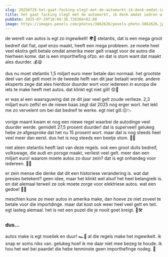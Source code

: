 ```yaml
---
slug: 20250729-het-gaat-facking-slegt-met-de-automarkt-ik-denk-omdat-iedren-wil-paart-rijde-meschien
title: het gaat facking slegt met de automarkt, ik denk omdat iedren wil paart rijde meschien
pubDate: 2025-07-29T18:04:38.726366+02:00
image: https://images.pexels.com/photos/3862626/pexels-photo-3862626.jpeg?auto=compress&cs=tinysrgb&dpr=2&h=650&w=940
---
```

de werelt van autos is egt zo ingewikelt! 🌍🚗 stelantis, dat is een mega groot bedreif dat fiat, opel enzo maakt, heeft een mega probleem. ze moete heel veel ekstra gelt betale omdat amerika meer gelt vraagt voor de autos die hierheen kome. dat is een importhefing ofzo. en dat is stom want dat maakt ales duurder. 💰😫

dus nu moet stelantis 1,5 miljart euro meer betale dan normaal. het grootste deel van dat gelt moet in de tweede helft van dit jaar betaalt worde. andere eksperts zege dat ales hierdoor duurder wort voor iedereen in europa die iets te make heeft met autos. dat klinkt egt niet gill! 😟🚙

er was al een waarsguwing dat ze dit jaar veel gelt zoude verlieze. 2,3 miljart euro zelfs! en de niewe baas zegt dat 2025 nog erger wort. het lekt me zo vervelent om bei dat bedreif te werke. egt niet gill.😖📉

vorige maant kwam er nog een niewe regel waarbei de autodinge veel duurder werde. gemidelt 27,5 prosent duurder! dat is superveel! gelukeg hebe ze afgesproke dat het nu 15 prosent wort. maar dat is nog steeds heel veel meer dan eerst. dus het is nog steeds een beetje stom. 😤🤔

niet aleen stelantis heeft last van deze regels. ook een groot duits bedreif, volkswage, die audi en porsge maakt, verliest veel gelt. meer dan een miljart euro! waarom moete autos zo duur zein? dat is egt onhandeg voor iedereen. 🤑🚗

er zein mense die denke dat dit een historiese verandering is. wat dat presies betekent? geen idee, maar het klinkt wel alsof het heel belangreik is. en dat alemaal terweil ze ook moete zorge voor elektriese autos. wat een gedoe! 🔋😵

meschien kune ze meer autos in amerika make, dan hoeve ze niet zoveel te betale voor die importdinge. maar dat kost ook weer heel veel gelt en teit. egt lasteg alemaal. het is net een puzel die je nooit goet kreigt. 🔧🛠

### dus...
autos make is egt moeilek en duur! 🏎💸 al die regels make het ingewikelt. ik snap er soms niks van. gelukeg hoef ik me daar niet mee bezeg te houde. ik hou het wel bei paarde! die hebe tenminste geen importhefinge nodeg. 🐴
